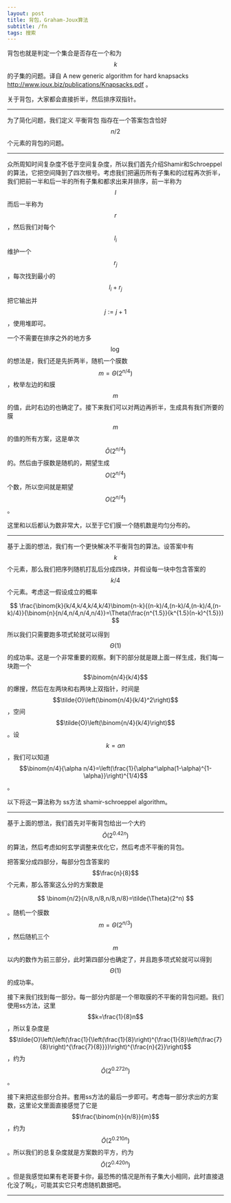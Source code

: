 ```yaml
---
layout: post
title: 背包，Graham-Joux算法
subtitle: /fn
tags: 搜索
---
```


背包也就是判定一个集合是否存在一个和为$$k$$的子集的问题。译自 A new generic algorithm for hard knapsacks http://www.joux.biz/publications/Knapsacks.pdf 。

关于背包，大家都会直接折半，然后排序双指针。

---

为了简化问题，我们定义 平衡背包 指存在一个答案包含恰好$$n/2$$个元素的背包的问题。

-----

众所周知时间复杂度不低于空间复杂度，所以我们首先介绍Shamir和Schroeppel的算法，它把空间降到了四次根号。考虑我们把遍历所有子集和的过程再次折半，我们把前一半和后一半的所有子集和都求出来并排序，前一半称为$$l$$而后一半称为$$r$$，然后我们对每个$$l_i$$维护一个$$r_j$$，每次找到最小的$$l_i+r_j$$把它输出并$$j:=j+1$$，使用堆即可。

一个不需要在排序之外的地方多$$\log$$的想法是，我们还是先折两半，随机一个膜数$$m=\Theta(2^{n/4})$$，枚举左边的和膜$$m$$的值，此时右边的也确定了。接下来我们可以对两边再折半，生成具有我们所要的膜$$m$$的值的所有方案，这是单次$$\tilde{O}(2^{n/4})$$的。然后由于膜数是随机的，期望生成$$O(2^{n/4})$$个数，所以空间就是期望$$O(2^{n/4})$$。

这里和以后都认为数非常大，以至于它们膜一个随机数是均匀分布的。

-----

基于上面的想法，我们有一个更快解决不平衡背包的算法。设答案中有$$k$$个元素，那么我们把序列随机打乱后分成四块，并假设每一块中包含答案的$$k/4$$个元素。考虑这一假设成立的概率

$$
\frac{\binom{k}{k/4,k/4,k/4,k/4}\binom{n-k}{(n-k)/4,(n-k)/4,(n-k)/4,(n-k)/4}}{\binom{n}{n/4,n/4,n/4,n/4}}=\Theta(\frac{n^{1.5}}{k^{1.5}(n-k)^{1.5}})
$$

所以我们只需要跑多项式轮就可以得到$$\Theta(1)$$的成功率。这是一个非常重要的观察。剩下的部分就是跟上面一样生成，我们每一块跑一个$$\binom{n/4}{k/4}$$的爆搜，然后在左两块和右两块上双指针，时间是$$\tilde{O}\left(\binom{n/4}{k/4}^2\right)$$，空间$$\tilde{O}\left(\binom{n/4}{k/4}\right)$$。设$$k=\alpha n$$，我们可以知道$$\binom{n/4}{\alpha n/4}=\left(\frac{1}{\alpha^\alpha(1-\alpha)^{1-\alpha}}\right)^{1/4}$$。

以下将这一算法称为 ss方法 shamir-schroeppel algorithm。

-----

基于上面的想法，我们首先对平衡背包给出一个大约$$\tilde{O}(2^{0.42n})$$的算法，然后考虑如何玄学调整来优化它，然后考虑不平衡的背包。

把答案分成四部分，每部分包含答案的$$\frac{n}{8}$$个元素，那么答案这么分的方案数是

$$
\binom{n/2}{n/8,n/8,n/8,n/8}=\tilde{\Theta}(2^n)
$$

。随机一个膜数$$m=\Theta(2^{n/3})$$，然后随机三个$$m$$以内的数作为前三部分，此时第四部分也确定了，并且跑多项式轮就可以得到$$\Theta(1)$$的成功率。

接下来我们找到每一部分。每一部分内部是一个带取膜的不平衡的背包问题。我们使用ss方法，这里$$k=\frac{1}{8}n$$，所以复杂度是$$\tilde{O}\left(\left(\frac{1}{\left(\frac{1}{8}\right)^{\frac{1}{8}\left(\frac{7}{8}\right)^{\frac{7}{8}}}}\right)^{\frac{n}{2}}\right)$$，约为$$\tilde{O}(2^{0.272n})$$。

接下来把这些部分合并。套用ss方法的最后一步即可。考虑每一部分求出的方案数，这里论文里面直接感觉了它是$$\frac{\binom{n}{n/8}}{m}$$，约为$$\tilde{O}(2^{0.210n})$$。所以我们的总复杂度就是方案数的平方，约为$$\tilde{O}(2^{0.420n})$$。但是我感觉如果有老哥要卡你，最恐怖的情况是所有子集大小相同，此时直接退化没了啊¿，可能其实它只考虑随机数据吧。

-----

